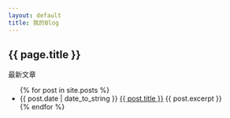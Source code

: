 ```yaml
---
layout: default
title: 我的Blog
---
```

<h2>{{ page.title }}</h2>
<p>最新文章</p>
<ul>
    {% for post in site.posts %}
    <li>
        {{ post.date | date_to_string }} 
        <a href="{{ site.baseurl }}{{ post.url }}">{{ post.title }}</a>
        {{ post.excerpt }}
    </li>
    {% endfor %}
</ul>